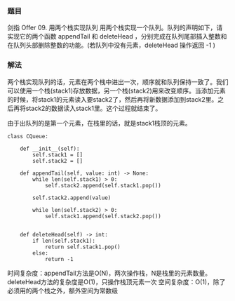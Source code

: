 ### 题目

剑指 Offer 09. 用两个栈实现队列
用两个栈实现一个队列。队列的声明如下，请实现它的两个函数 appendTail 和 deleteHead ，分别完成在队列尾部插入整数和在队列头部删除整数的功能。(若队列中没有元素，deleteHead 操作返回 -1 )

### 解法

两个栈实现队列的话，元素在两个栈中进出一次，顺序就和队列保持一致了。我们可以使用一个栈(stack1)存放数据，另一个栈(stack2)用来改变顺序。当添加元素的时候，将stack1的元素读入要stack2了，然后再将新数据添加到stack2里。之后再将stack2的数据读入stack1里。这个过程就结束了。

由于出队列的是第一个元素，在栈里的话，就是stack1栈顶的元素。

```python3
class CQueue:

    def __init__(self):
        self.stack1 = []
        self.stack2 = []

    def appendTail(self, value: int) -> None:
        while len(self.stack1) > 0:
            self.stack2.append(self.stack1.pop())
        
        self.stack2.append(value)

        while len(self.stack2) > 0:
            self.stack1.append(self.stack2.pop())


    def deleteHead(self) -> int:
        if len(self.stack1):
            return self.stack1.pop()
        else:
            return -1
```
时间复杂度：appendTail方法是O(N)，两次操作栈，N是栈里的元素数量。deleteHead方法的复杂度是O(1)，只操作栈顶元素一次
空间复杂度：O(1)，除了必须用的两个栈之外，额外空间为常数级